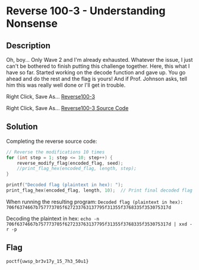 # Reverse 100-3 - Understanding Nonsense
## Description
Oh, boy... Only Wave 2 and I'm already exhausted. Whatever the issue, I just can't be bothered to finish putting this challenge together. Here, this what I have so far. Started working on the decode function and gave up. You go ahead and do the rest and the flag is yours! And if Prof. Johnson asks, tell him this was really well done or I'll get in trouble.

Right Click, Save As... [Reverse100-3](https://pointeroverflowctf.com/static/Reverse100-3)

Right Click, Save As... [Reverse100-3 Source Code](https://pointeroverflowctf.com/static/Reverse100-3.c)

## Solution
Completing the reverse source code:
```c
// Reverse the modifications 10 times
for (int step = 1; step <= 10; step++) {
    reverse_modify_flag(encoded_flag, seed);
    //print_flag_hex(encoded_flag, length, step);
}

printf("Decoded flag (plaintext in hex): ");
print_flag_hex(encoded_flag, length, 10);  // Print final decoded flag in hex
```

When running the resulting program: `Decoded flag (plaintext in hex): 706f6374667b757773705f627233763137795f31355f3768335f353075317d`

Decoding the plaintext in hex: `echo -n 706f6374667b757773705f627233763137795f31355f3768335f353075317d | xxd -r -p`

## Flag
`poctf{uwsp_br3v17y_15_7h3_50u1}`
